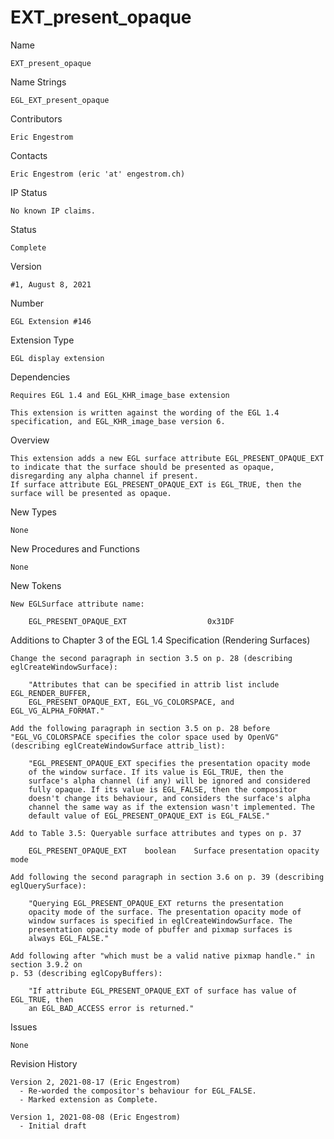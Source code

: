 # EXT_present_opaque

Name

    EXT_present_opaque

Name Strings

    EGL_EXT_present_opaque

Contributors

    Eric Engestrom

Contacts

    Eric Engestrom (eric 'at' engestrom.ch)

IP Status

    No known IP claims.

Status

    Complete

Version

    #1, August 8, 2021

Number

    EGL Extension #146

Extension Type

    EGL display extension

Dependencies

    Requires EGL 1.4 and EGL_KHR_image_base extension

    This extension is written against the wording of the EGL 1.4
    specification, and EGL_KHR_image_base version 6.

Overview

    This extension adds a new EGL surface attribute EGL_PRESENT_OPAQUE_EXT
    to indicate that the surface should be presented as opaque,
    disregarding any alpha channel if present.
    If surface attribute EGL_PRESENT_OPAQUE_EXT is EGL_TRUE, then the
    surface will be presented as opaque.

New Types

    None

New Procedures and Functions

    None

New Tokens

    New EGLSurface attribute name:

        EGL_PRESENT_OPAQUE_EXT                  0x31DF


Additions to Chapter 3 of the EGL 1.4 Specification (Rendering Surfaces)

    Change the second paragraph in section 3.5 on p. 28 (describing
    eglCreateWindowSurface):

        "Attributes that can be specified in attrib list include EGL_RENDER_BUFFER,
        EGL_PRESENT_OPAQUE_EXT, EGL_VG_COLORSPACE, and EGL_VG_ALPHA_FORMAT."

    Add the following paragraph in section 3.5 on p. 28 before
    "EGL_VG_COLORSPACE specifies the color space used by OpenVG"
    (describing eglCreateWindowSurface attrib_list):

        "EGL_PRESENT_OPAQUE_EXT specifies the presentation opacity mode
        of the window surface. If its value is EGL_TRUE, then the
        surface's alpha channel (if any) will be ignored and considered
        fully opaque. If its value is EGL_FALSE, then the compositor
        doesn't change its behaviour, and considers the surface's alpha
        channel the same way as if the extension wasn't implemented. The
        default value of EGL_PRESENT_OPAQUE_EXT is EGL_FALSE."

    Add to Table 3.5: Queryable surface attributes and types on p. 37

        EGL_PRESENT_OPAQUE_EXT    boolean    Surface presentation opacity mode

    Add following the second paragraph in section 3.6 on p. 39 (describing
    eglQuerySurface):

        "Querying EGL_PRESENT_OPAQUE_EXT returns the presentation
        opacity mode of the surface. The presentation opacity mode of
        window surfaces is specified in eglCreateWindowSurface. The
        presentation opacity mode of pbuffer and pixmap surfaces is
        always EGL_FALSE."

    Add following after "which must be a valid native pixmap handle." in section 3.9.2 on
    p. 53 (describing eglCopyBuffers):

        "If attribute EGL_PRESENT_OPAQUE_EXT of surface has value of EGL_TRUE, then
        an EGL_BAD_ACCESS error is returned."

Issues

    None

Revision History

    Version 2, 2021-08-17 (Eric Engestrom)
      - Re-worded the compositor's behaviour for EGL_FALSE.
      - Marked extension as Complete.

    Version 1, 2021-08-08 (Eric Engestrom)
      - Initial draft

